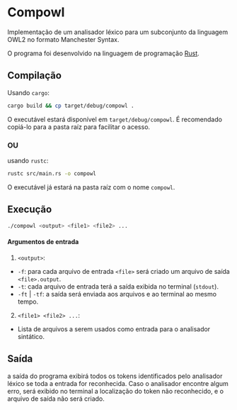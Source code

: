 # Compowl

Implementação de um analisador léxico para um subconjunto da linguagem OWL2 no formato Manchester Syntax.

O programa foi desenvolvido na linguagem de programação [Rust](https://www.rust-lang.org/).

## Compilação

Usando `cargo`:

```sh
cargo build && cp target/debug/compowl .
```

O executável estará disponível em `target/debug/compowl`. É recomendado copiá-lo para a pasta raíz para facilitar o acesso.

### OU

usando `rustc`:

```sh
rustc src/main.rs -o compowl
```

O executável já estará na pasta raíz com o nome `compowl`.

## Execução

```sh
./compowl <output> <file1> <file2> ...
```

#### Argumentos de entrada

1. `<output>`:

- `-f`: para cada arquivo de entrada `<file>` será criado um arquivo de saída `<file>.output`.
- `-t`: cada arquivo de entrada terá a saída exibida no terminal (`stdout`).
- `-ft` | `-tf`: a saída será enviada aos arquivos e ao terminal ao mesmo tempo.

2. `<file1> <file2> ...`:

- Lista de arquivos a serem usados como entrada para o analisador sintático.

## Saída

a saída do programa exibirá todos os tokens identificados pelo analisador léxico se toda a entrada for reconhecida. Caso o analisador encontre algum erro, será exibido no terminal a localização do token não reconhecido, e o arquivo de saída não será criado.
